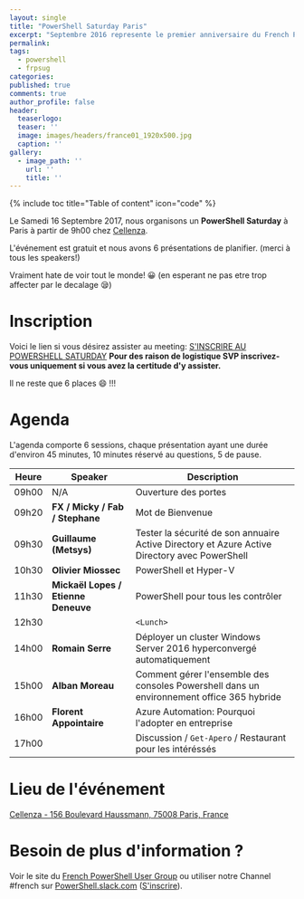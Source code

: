 ```yaml
---
layout: single
title: "PowerShell Saturday Paris"
excerpt: "Septembre 2016 represente le premier anniversaire du French PowerShell User group. Pour cette occasion nour organisons un evenement le Samedi 16 Septembre 2017 a Paris"
permalink:
tags: 
  - powershell
  - frpsug
categories:
published: true
comments: true
author_profile: false
header:
  teaserlogo:
  teaser: ''
  image: images/headers/france01_1920x500.jpg
  caption: ''
gallery:
  - image_path: ''
    url: ''
    title: ''
---
```

{% include toc title="Table of content" icon="code" %}

Le Samedi 16 Septembre 2017, nous organisons un **PowerShell Saturday** à Paris à partir de 9h00 chez [Cellenza](https://www.google.fr/maps/place/156+Boulevard+Haussmann,+75008+Paris/@48.8755622,2.3088236,17z/data=!3m1!4b1!4m5!3m4!1s0x47e66fc7c0eb09d3:0x9b3b3b5b3007b596!8m2!3d48.8755587!4d2.3110176).

L'événement est gratuit et nous avons 6 présentations de planifier. (merci à tous les speakers!)

Vraiment hate de voir tout le monde! 😀 (en esperant ne pas etre trop affecter par le decalage 😪)

# Inscription

Voici le lien si vous désirez assister au meeting: [S'INSCRIRE AU POWERSHELL SATURDAY](https://www.meetup.com/fr-FR/FrenchPSUG/events/239169341/)
**Pour des raison de logistique SVP inscrivez-vous uniquement si vous avez la certitude d'y assister.**

Il ne reste que 6 places 😄 !!!

# Agenda
L'agenda comporte 6 sessions, chaque présentation ayant une durée d'environ 45 minutes, 10 minutes réservé au questions, 5 de pause.

Heure | Speaker | Description
--- | --- | ---
09h00 | N/A | Ouverture des portes
09h20 | **FX / Micky / Fab / Stephane** | Mot de Bienvenue
09h30 | **Guillaume (Metsys)** | Tester la sécurité de son annuaire Active Directory et Azure Active Directory avec PowerShell
10h30 | **Olivier Miossec** | PowerShell et Hyper-V
11h30 | **Mickaël Lopes / Etienne Deneuve** | PowerShell pour tous les contrôler
12h30 |  | `<Lunch>`
14h00 | **Romain Serre** | Déployer un cluster Windows Server 2016 hyperconvergé automatiquement
15h00 | **Alban Moreau** | Comment gérer l'ensemble des consoles Powershell dans un environnement office 365 hybride
16h00 | **Florent Appointaire** | Azure Automation: Pourquoi l'adopter en entreprise
17h00 |  | Discussion / `Get-Apero` / Restaurant pour les intéréssés

# Lieu de l'événement

[Cellenza - 156 Boulevard Haussmann, 75008 Paris, France](https://www.google.fr/maps/place/156+Boulevard+Haussmann,+75008+Paris/@48.8755622,2.3088236,17z/data=!3m1!4b1!4m5!3m4!1s0x47e66fc7c0eb09d3:0x9b3b3b5b3007b596!8m2!3d48.8755587!4d2.3110176)


# Besoin de plus d'information ?

Voir le site du [French PowerShell User Group](https://frpsug.github.io/) ou utiliser notre Channel #french sur <a href="https://powershell.slack.com/Slack">PowerShell.slack.com</a>  (<a href="http://slack.poshcode.org/">S'inscrire</a>).